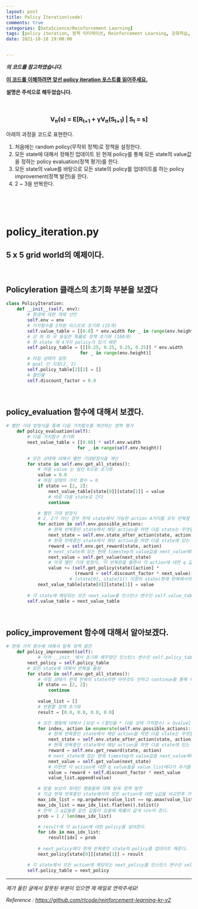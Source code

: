 ```yaml
---
layout: post
title: Policy Iteration(code)
comments: true
categories: [DataScience/Reinforcement Learning]
tags: [policy iteration, 정책 이터레이션, Reinforcement Learning, 강화학습, rl]
date: 2021-10-18 19:00:00


---
```


 ***[](https://github.com/rlcode/reinforcement-learning-kr-v2) 의 코드를 참고하였습니다.***

**[이 코드를 이해하려면 앞선 policy iteration 포스트를 읽어주세요.](https://alvinlee9.github.io/datascience/reinforcement%20learning/2021/10/17/rlpost6.html)**

**설명은 주석으로 해두었습니다.**

<br/>

### <center>V<sub>π</sub>(s) = E[R<sub>t+1</sub> + γV<sub>π</sub>(S<sub>t+1</sub>) | S<sub>t</sub> = s]</center>

아래의 과정을 코드로 표현한다.

1. 처음에는 random policy(무작위 정책)로 정책을 설정한다.
2. 모든 state에 대해서 정해진 업데이트 된 현재 policy를 통해 모든 state의 value값을 정하는 policy evaluation(정책 평가)를 한다.
3. 모든 state의 value를 바탕으로 모든 state의 policy를 업데이트를 하는 policy improvement(정책 발전)을 한다.
4. 2 ~ 3을 반복한다.

<br/>

<br/>

<br/>

# **policy_iteration.py**

## 5 x 5 grid world의 예제이다.

<br/>

## PolicyIeration 클래스의 초기화 부분을 보겠다

```python
class PolicyIteration:
    def __init__(self, env):
        # 환경에 대한 객체 선언
        self.env = env
        # 가치함수를 2차원 리스트로 초기화 (25개)
        self.value_table = [[0.0] * env.width for _ in range(env.height)]
        # 상 하 좌 우 동일한 확률로 정책 초기화 (100개)
        # 한 state 에 4가지 policy가 있기 때문
        self.policy_table = [[[0.25, 0.25, 0.25, 0.25]] * env.width
                            for _ in range(env.height)]
        # 마침 상태의 설정
        # goal 인 지점(2, 2)
        self.policy_table[2][2] = []
        # 할인율
        self.discount_factor = 0.9
```

<br/>

## policy_evaluation 함수에 대해서 보겠다.

```python
# 벨만 기대 방정식을 통해 다음 가치함수를 계산하는 정책 평가
    def policy_evaluation(self):
        # 다음 가치함수 초기화
        next_value_table = [[0.00] * self.env.width
                           for _ in range(self.env.height)]

        # 모든 상태에 대해서 벨만 기대방정식을 계산
        for state in self.env.get_all_states():
          	# 처음 value 는 일단 0으로 초기화
            value = 0.0
            # 마침 상태의 가치 함수 = 0
            if state == [2, 2]:
                next_value_table[state[0]][state[1]] = value
                # 바로 다음 state로 간다
                continue

            # 벨만 기대 방정식
            # 2, 2가 아닌 경우 현재 state에서 가능한 action 4가지를 모두 반복함
            for action in self.env.possible_actions:
              	# 현재 반복중인 state에서 해당 action을 하면 다음 state는 무엇일지 next_state에 넣음
                next_state = self.env.state_after_action(state, action)
                # 현재 반복중인 state에서 해당 action을 하면 다음 state에 있는 reward가 얼마일지 reward에 넣음
                reward = self.env.get_reward(state, action)
                # next_state에 있는 현재 timestep의 value값을 next_value에다 넣음
                next_value = self.get_value(next_state)
                # 이게 벨만 기대 방정식, 이 반복문을 돌면서 각 action에 대한 q 값들을 모두 벨만 기대방정식에 의해 합해 주는 과정
                value += (self.get_policy(state)[action] *
                          (reward + self.discount_factor * next_value))
						# (state[0], state[1]) 지점의 state(현재 반복에서의 state)에 계산한 value를 next_value_table에넣어줌
            next_value_table[state[0]][state[1]] = value
				
        # 각 state에 해당되는 모든 next_value를 인스턴스 변수인 self.value_table에 업데이트를 시켜준다
        self.value_table = next_value_table
```

<br/>

## policy_improvement 함수에 대해서 알아보겠다.

```python
# 현재 가치 함수에 대해서 탐욕 정책 발전
    def policy_improvement(self):
    		# 아까 __init__에서 초기화 해주었던 인스턴스 변수인 self.policy_table를 next_policy에다가 넣음
        next_policy = self.policy_table
        # 모든 state에 대해서 반복을 돌림
        for state in self.env.get_all_states():
          	# 마침 상태가 현재 반복의 state라면 아무것도 안하고 continue를 통해 다음 state 로 반복을 이어간다.
            if state == [2, 2]:
                continue
            
            value_list = []
            # 반환할 정책 초기화
            result = [0.0, 0.0, 0.0, 0.0]

            # 모든 행동에 대해서 [보상 + (할인율 * 다음 상태 가치함수) = Qvalue] 계산
            for index, action in enumerate(self.env.possible_actions):
              	# 현재 반복중인 state에서 해당 action을 하면 다음 state는 무엇일지 next_state에 넣음
                next_state = self.env.state_after_action(state, action)
                # 현재 반복중인 state에서 해당 action을 하면 다음 state에 있는 reward가 얼마일지 reward에 넣음
                reward = self.env.get_reward(state, action)
                # next_state에 있는 현재 timestep의 value값을 next_value에다 넣음
                next_value = self.get_value(next_state)
                # 이번엔 각 action에 대한 q value들을 value_list에다가 추가를 해준다.
                value = reward + self.discount_factor * next_value
                value_list.append(value)

            # 받을 보상이 최대인 행동들에 대해 탐욕 정책 발전
            # 지금 현재 반복중인 state에서의 모든 action에 대한 q값을 비교한후 가장 큰 값의 index를 max_idx_list에 넣음
            max_idx_list = np.argwhere(value_list == np.amax(value_list))
            max_idx_list = max_idx_list.flatten().tolist()
            # 만약 그 q값들중 같은 값들이 있을때 확률이 같게 나누어 준다.
            prob = 1 / len(max_idx_list)

            # result에 각 action에 대한 policy를 넣어준다.
            for idx in max_idx_list:
                result[idx] = prob
						
            # next_policy에다 현재 반복중인 state의 policy를 업데이트 해준다.
            next_policy[state[0]][state[1]] = result

        # 각 state에서 모든 action에 해당되는 next_policy를 인스턴스 변수인 self.policy_table에 업데이트를 시켜준다
        self.policy_table = next_policy
```



------

*제가 올린 글에서 잘못된 부분이 있으면 제 메일로 연락주세요!*

*Reference : https://github.com/rlcode/reinforcement-learning-kr-v2*